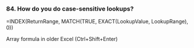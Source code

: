 ### 84. **How do you do case-sensitive lookups?**

=INDEX(ReturnRange, MATCH(TRUE, EXACT(LookupValue, LookupRange), 0))

Array formula in older Excel (Ctrl+Shift+Enter)
